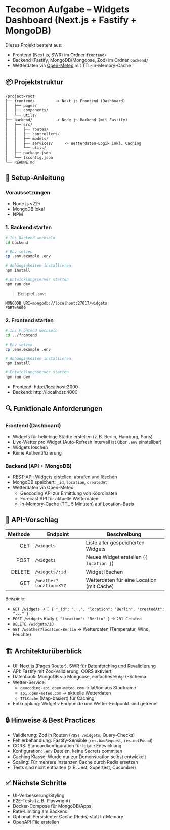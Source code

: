 # Tecomon Aufgabe – Widgets Dashboard (Next.js + Fastify + MongoDB)

Dieses Projekt besteht aus:

- Frontend (Next.js, SWR) im Ordner `frontend/`
- Backend (Fastify, MongoDB/Mongoose, Zod) im Ordner `backend/`
- Wetterdaten via [Open-Meteo](https://open-meteo.com/) mit TTL-In-Memory-Cache

## 📦 Projektstruktur

```txt
/project-root
├── frontend/         -> Next.js Frontend (Dashboard)
│   ├── pages/
│   ├── components/
│   └── utils/
├── backend/          -> Node.js Backend (mit Fastify)
│   ├── src/
│   │   ├── routes/
│   │   ├── controllers/
│   │   ├── models/
│   │   ├── services/     -> Wetterdaten-Logik inkl. Caching
│   │   └── utils/
│   ├── package.json
│   └── tsconfig.json
└── README.md
```

## 🚀 Setup-Anleitung

### Voraussetzungen

- Node.js v22+
- MongoDB lokal
- NPM

### 1. Backend starten

```bash
# Ins Backend wechseln
cd backend

# Env setzen
cp .env.example .env

# Abhängigkeiten installieren
npm install

# Entwicklungsserver starten
npm run dev
```

> Beispiel `.env`:

```env
MONGODB_URI=mongodb://localhost:27017/widgets
PORT=5000
```

### 2. Frontend starten

```bash
# Ins Frontend wechseln
cd ../frontend

# Env setzen
cp .env.example .env

# Abhängigkeiten installieren
npm install

# Entwicklungsserver starten
npm run dev
```

- Frontend: http://localhost:3000
- Backend: http://localhost:4000

## 🔍 Funktionale Anforderungen

### Frontend (Dashboard)

- Widgets für beliebige Städte erstellen (z. B. Berlin, Hamburg, Paris)
- Live-Wetter pro Widget (Auto-Refresh Intervall ist über `.env` einstellbar)
- Widgets löschen
- Keine Authentifizierung

### Backend (API + MongoDB)

- REST-API: Widgets erstellen, abrufen und löschen
- MongoDB speichert: `_id`, `location`, `createdAt`
- Wetterdaten via Open-Meteo:
  - Geocoding API zur Ermittlung von Koordinaten
  - Forecast API für aktuelle Wetterdaten
  - In-Memory-Cache (TTL 5 Minuten) auf Location-Basis

## 🧾 API-Vorschlag

| Methode | Endpoint                | Beschreibung                              |
| ------: | ----------------------- | ----------------------------------------- |
|     GET | `/widgets`              | Liste aller gespeicherten Widgets         |
|    POST | `/widgets`              | Neues Widget erstellen (`{ location }`)   |
|  DELETE | `/widgets/:id`          | Widget löschen                            |
|     GET | `/weather?location=XYZ` | Wetterdaten für eine Location (mit Cache) |

Beispiele:

- `GET /widgets` → `[ { "_id": "...", "location": "Berlin", "createdAt": "..." } ]`
- `POST /widgets` Body `{ "location": "Berlin" }` → `201 Created`
- `DELETE /widgets/ID`
- `GET /weather?location=Berlin` → Wetterdaten (Temperatur, Wind, Feuchte)

## 🏗️ Architekturüberblick

- UI: Next.js (Pages Router), SWR für Datenfetching und Revalidierung
- API: Fastify mit Zod-Validierung, CORS aktiviert
- Datenbank: MongoDB via Mongoose, einfaches `Widget`-Schema
- Wetter-Service:
  - `geocoding-api.open-meteo.com` → lat/lon aus Stadtname
  - `api.open-meteo.com` → aktuelle Wetterdaten
  - `TTLCache` (Map-basiert) für Caching
- Entkopplung: Widgets-Endpunkte und Wetter-Endpunkt sind getrennt

## 🔒 Hinweise & Best Practices

- Validierung: Zod in Routen (`POST /widgets`, Query-Checks)
- Fehlerbehandlung: Fastify-Sensible (`res.badRequest`, `res.notFound`)
- CORS: Standardkonfiguration für lokale Entwicklung
- Konfiguration: `.env` Dateien, keine Secrets commiten
- Caching Klasse: Wurde nur zur Demonstration selbst entwickelt
- Scaling: Für mehrere Instanzen Cache durch Redis ersetzen
- Tests sind nicht enthalten (z.B. Jest, Supertest, Cucumber)

## ✅ Nächste Schritte

- UI-Verbesserung/Styling
- E2E-Tests (z. B. Playwright)
- Docker-Compose für MongoDB/Apps
- Rate-Limiting am Backend
- Optional: Persistenter Cache (Redis) statt In-Memory
- OpenAPI File erstellen
